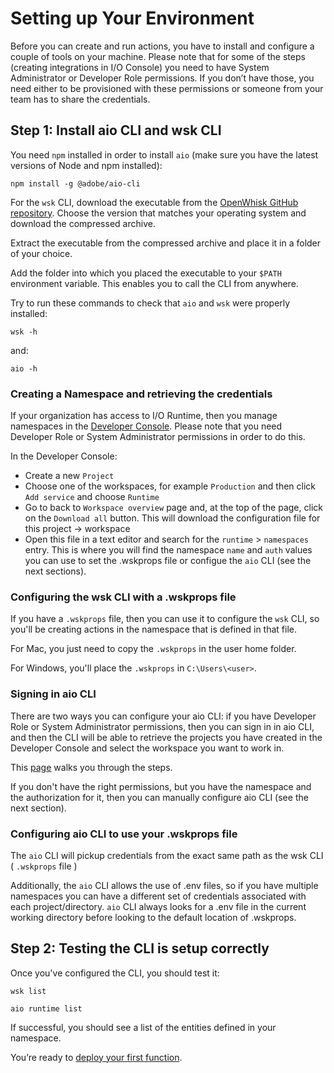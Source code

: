 # Setting up Your Environment

Before you can create and run actions, you have to install and configure a couple of tools on your machine. Please note that for some of the steps (creating integrations in I/O Console) you need to have System Administrator or Developer Role permissions. If you don&rsquo;t have those, you need either to be provisioned with these permissions or someone from your team has to share the credentials.

## Step 1: Install aio CLI and wsk CLI

You need `npm` installed in order to install `aio` (make sure you have the latest versions of Node and npm installed):

`npm install -g @adobe/aio-cli`

For the `wsk` CLI, download the executable from the [OpenWhisk GitHub repository](https://github.com/apache/incubator-openwhisk-cli/releases). Choose the version that matches your operating system and download the compressed archive.

Extract the executable from the compressed archive and place it in a folder of your choice.

Add the folder into which you placed the executable to your `$PATH` environment variable. This enables you to call the CLI from anywhere.

Try to run these commands to check that `aio` and `wsk` were properly installed:

`wsk -h`

and:

`aio -h`

### Creating a Namespace and retrieving the credentials

If your organization has access to I/O Runtime, then you manage namespaces in the [Developer Console](/console). Please note that you need Developer Role or System Administrator permissions in order to do this.

In the Developer Console:
* Create a new `Project`
* Choose one of the workspaces, for example `Production` and then click `Add service` and choose `Runtime` 
* Go to back to `Workspace overview` page and, at the top of the page, click on the `Download all` button. This will download the configuration file for this project -> workspace
* Open this file in a text editor and search for the `runtime` > `namespaces` entry. This is where you will find the namespace `name` and `auth` values you can use to set the .wskprops file or configue the `aio` CLI (see the next sections). 

### Configuring the wsk CLI with a .wskprops file

If you have a `.wskprops` file, then you can use it to configure the `wsk` CLI, so you'll be creating actions in the namespace that is defined in that file.

For Mac, you just need to copy the `.wskprops` in the user home folder.

For Windows, you'll place the `.wskprops` in `C:\Users\<user>`.

### Signing in aio CLI 

There are two ways you can configure your aio CLI: if you have Developer Role or System Administrator permissions, then you can sign in in aio CLI, and then the CLI will be able to retrieve the projects you have created in the Developer Console and select the workspace you want to work in.

This [page](https://developer.adobe.com/app-builder/docs/getting_started/first_app/#3-signing-in-from-cli) walks you through the steps.

If you don't have the right permissions, but you have the namespace and the authorization for it, then you can manually configure aio CLI (see the next section).

### Configuring aio CLI to use your .wskprops file

The `aio` CLI will pickup credentials from the exact same path as the wsk CLI ( `.wskprops` file )

Additionally, the `aio` CLI allows the use of .env files, so if you have multiple namespaces you can have a different set of credentials associated with each project/directory.  `aio` CLI always looks for a .env file in the current working directory before looking to the default location of .wskprops.


## Step 2: Testing the CLI is setup correctly

Once you've configured the CLI, you should test it:

`wsk list`

`aio runtime list`

If successful, you should see a list of the entities defined in your namespace.

You&rsquo;re ready to [deploy your first function](deploy.md).
